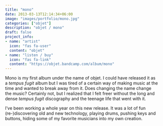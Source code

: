 ```yaml
---
title: "mono"
date: 2013-03-13T12:14:34+06:00
image: "images/portfolio/mono.jpg"
categories: ["objet"]
description: "objet / mono"
draft: false
project_info:
- name: "artist"
  icon: "fas fa-user"
  content: "objet"
- name: "listen / buy"
  icon: "fas fa-link"
  content: "https://objet.bandcamp.com/album/mono"
---
```


Mono is my first album under the name of objet.
I could have released it as a *tempus fugit* album but I was tired of a certain way of making music at the time and wanted to break away from it. Does changing the name change the music? Certainly not, but I realized that I felt freer without the long and dense *tempus fugit* discography and the teenage life that went with it.

I’ve been working a whole year on this new release. It was a lot of fun (re-)discovering old and new technology, playing drums, pushing keys and buttons, hiding some of my favorite musicians into my own creation.
